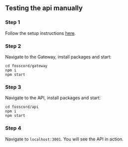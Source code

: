 ## Testing the api manually
### Step 1
Follow the setup instructions [here](../../installation).

### Step 2
Navigate to the Gateway, install packages and start:
```
cd fosscord/gateway
npm i
npm start
```

### Step 3
Navigate to the API, install packages and start:
```
cd fosscord/api
npm i
npm start
```

### Step 4
Navigate to `localhost:3001`. You will see the API in action.
